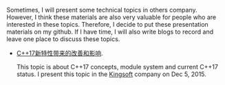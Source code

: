 Sometimes, I will present some technical topics in others company. However, I think these materials are also very valuable for people who are interested in these topics. Therefore, I decide to put these presentation materials on my github. If I have time, I will also write blogs to record and leave one place to discuss these topics.



- [C++17新特性带来的改善和影响](https://github.com/FrozenGene/presentation/tree/master/pdf). 

    This topic is about C++17 concepts, module system and current C++17 status. I present this topic in the [Kingsoft](http://www.kingsoft.com) company on Dec 5, 2015.

